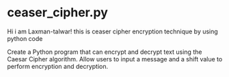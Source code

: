 # ceaser_cipher.py

Hi i am Laxman-talwar!
this is ceaser cipher encryption technique by using python code

Create a Python program that can encrypt and decrypt text using the Caesar Cipher algorithm. Allow users to input a message and a shift value to perform encryption and decryption.

